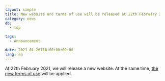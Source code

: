 ```yaml
---
layout: simple
title: New website and terms of use will be released at 22th February 2021.
category: news
db:
  - top

tags:
  - Announcement

date: 2021-01-26T18:00:00+09:00
lang: en
---
```


<p>At 22th February 2021, we will release a new website. At the same time, <a href="https://drive.google.com/file/d/1Ug2iSYnQKvjKQBBop1OobSOxuKp0xOqk/view">the new terms of use</a> will be applied.</p>
